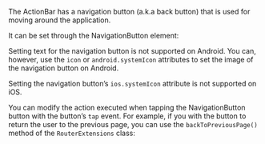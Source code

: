 The ActionBar has a navigation button (a.k.a back button) that is used for moving around the application. 

It can be set through the NavigationButton element:
<snippet id='action-bar-navigation-button-html'/>

Setting text for the navigation button is not supported on Android. You can, however, use the `icon` or `android.systemIcon` attributes to set the image of the navigation button on Android.

Setting the navigation button’s `ios.systemIcon` attribute is not supported on iOS.

You can modify the action executed when tapping the NavigationButton button with the button’s `tap` event. For example, if you with the button to return the user to the previous page, you can use the `backToPreviousPage()` method of the `RouterExtensions` class:
<snippet id='navigation-button-back-code'/>